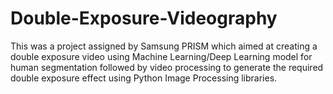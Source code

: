 # Double-Exposure-Videography
This was a project assigned by Samsung PRISM which aimed at creating a double exposure video using Machine Learning/Deep Learning model for human segmentation followed by video processing to generate the required double exposure effect using Python Image Processing libraries. 
